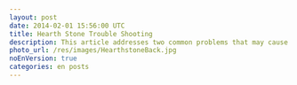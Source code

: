 ```yaml
---
layout: post
date: 2014-02-01 15:56:00 UTC
title: Hearth Stone Trouble Shooting
description: This article addresses two common problems that may cause Hearthstone out of running and gives the solutions.
photo_url: /res/images/HearthstoneBack.jpg
noEnVersion: true
categories: en posts
---
```

